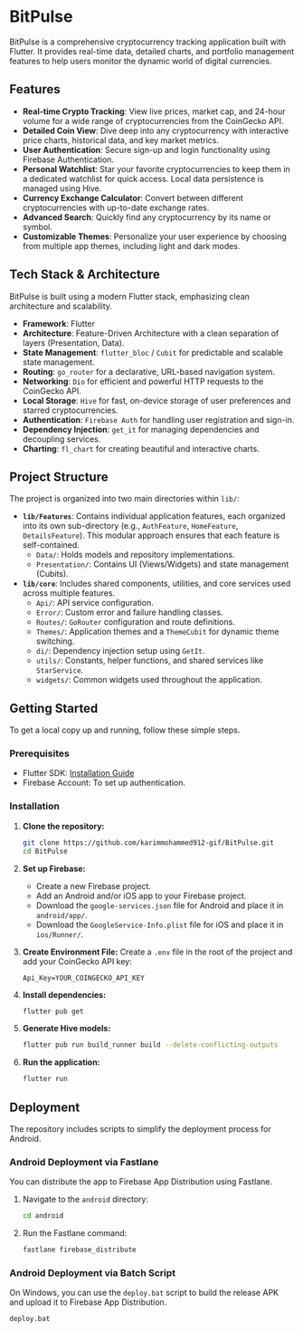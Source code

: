 # BitPulse

BitPulse is a comprehensive cryptocurrency tracking application built with Flutter. It provides real-time data, detailed charts, and portfolio management features to help users monitor the dynamic world of digital currencies.

## Features

- **Real-time Crypto Tracking**: View live prices, market cap, and 24-hour volume for a wide range of cryptocurrencies from the CoinGecko API.
- **Detailed Coin View**: Dive deep into any cryptocurrency with interactive price charts, historical data, and key market metrics.
- **User Authentication**: Secure sign-up and login functionality using Firebase Authentication.
- **Personal Watchlist**: Star your favorite cryptocurrencies to keep them in a dedicated watchlist for quick access. Local data persistence is managed using Hive.
- **Currency Exchange Calculator**: Convert between different cryptocurrencies with up-to-date exchange rates.
- **Advanced Search**: Quickly find any cryptocurrency by its name or symbol.
- **Customizable Themes**: Personalize your user experience by choosing from multiple app themes, including light and dark modes.

## Tech Stack & Architecture

BitPulse is built using a modern Flutter stack, emphasizing clean architecture and scalability.

- **Framework**: Flutter
- **Architecture**: Feature-Driven Architecture with a clean separation of layers (Presentation, Data).
- **State Management**: `flutter_bloc` / `Cubit` for predictable and scalable state management.
- **Routing**: `go_router` for a declarative, URL-based navigation system.
- **Networking**: `Dio` for efficient and powerful HTTP requests to the CoinGecko API.
- **Local Storage**: `Hive` for fast, on-device storage of user preferences and starred cryptocurrencies.
- **Authentication**: `Firebase Auth` for handling user registration and sign-in.
- **Dependency Injection**: `get_it` for managing dependencies and decoupling services.
- **Charting**: `fl_chart` for creating beautiful and interactive charts.

## Project Structure

The project is organized into two main directories within `lib/`:

-   **`lib/Features`**: Contains individual application features, each organized into its own sub-directory (e.g., `AuthFeature`, `HomeFeature`, `DetailsFeature`). This modular approach ensures that each feature is self-contained.
    -   `Data/`: Holds models and repository implementations.
    -   `Presentation/`: Contains UI (Views/Widgets) and state management (Cubits).
-   **`lib/core`**: Includes shared components, utilities, and core services used across multiple features.
    -   `Api/`: API service configuration.
    -   `Error/`: Custom error and failure handling classes.
    -   `Routes/`: `GoRouter` configuration and route definitions.
    -   `Themes/`: Application themes and a `ThemeCubit` for dynamic theme switching.
    -   `di/`: Dependency injection setup using `GetIt`.
    -   `utils/`: Constants, helper functions, and shared services like `StarService`.
    -   `widgets/`: Common widgets used throughout the application.

## Getting Started

To get a local copy up and running, follow these simple steps.

### Prerequisites

-   Flutter SDK: [Installation Guide](https://flutter.dev/docs/get-started/install)
-   Firebase Account: To set up authentication.

### Installation

1.  **Clone the repository:**
    ```sh
    git clone https://github.com/karimmohammed912-gif/BitPulse.git
    cd BitPulse
    ```

2.  **Set up Firebase:**
    -   Create a new Firebase project.
    -   Add an Android and/or iOS app to your Firebase project.
    -   Download the `google-services.json` file for Android and place it in `android/app/`.
    -   Download the `GoogleService-Info.plist` file for iOS and place it in `ios/Runner/`.

3.  **Create Environment File:**
    Create a `.env` file in the root of the project and add your CoinGecko API key:
    ```
    Api_Key=YOUR_COINGECKO_API_KEY
    ```

4.  **Install dependencies:**
    ```sh
    flutter pub get
    ```

5.  **Generate Hive models:**
    ```sh
    flutter pub run build_runner build --delete-conflicting-outputs
    ```

6.  **Run the application:**
    ```sh
    flutter run
    ```

## Deployment

The repository includes scripts to simplify the deployment process for Android.

### Android Deployment via Fastlane

You can distribute the app to Firebase App Distribution using Fastlane.

1.  Navigate to the `android` directory:
    ```sh
    cd android
    ```

2.  Run the Fastlane command:
    ```sh
    fastlane firebase_distribute
    ```

### Android Deployment via Batch Script

On Windows, you can use the `deploy.bat` script to build the release APK and upload it to Firebase App Distribution.

```bat
deploy.bat
